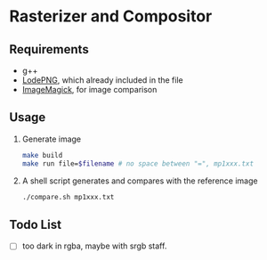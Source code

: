 # Rasterizer and Compositor

## Requirements
- g++
- [LodePNG](https://lodev.org/lodepng/), which already included in the file
- [ImageMagick](https://imagemagick.org/script/download.php), for image comparison

## Usage
1. Generate image
    ```sh
    make build
    make run file=$filename # no space between "=", mp1xxx.txt
    ```

2. A shell script generates and compares with the reference image
    ```sh
    ./compare.sh mp1xxx.txt
    ```

## Todo List
- [ ] too dark in rgba, maybe with srgb staff.

